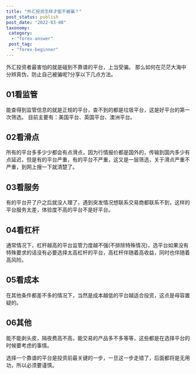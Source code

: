```yaml
---
title: "外汇投资怎样才能不被骗？"
post_status: publish
post_date: "2022-03-08"
taxonomy:
 category: 
  - "forex-answer"
 post_tag: 
  - "forex-beginner"
---
```


外汇投资者最害怕的就是碰到不靠谱的平台，上当受骗。 那么如何在茫茫大海中分辨真伪，防止自己被骗呢?分享以下几点方法。

## 01看监管

能查得到监管信息的就是正规的平台，查不到的都是垃圾平台，这是好平台的第一次筛选。 目前主要有：美国平台、英国平台、澳洲平台。

## 02看滑点

所有的平台多多少少都会有点滑点，因为行情报价都是国外的，传输到国内多少有点延迟，但是有的平台严重，有的平台不严重，这又是一层筛选，关于滑点严重不严重，到网上搜一下就清楚了。

## 03看服务

有的平台开了户之后就没人理了，遇到突发情况想联系交易商都联系不到，这样的平台服务太差，体验度不高的平台不是好平台。

## 04看杠杆

通常情况下，杠杆越高的平台监管力度越不强(不排除特殊情况)，选平台如果没有特殊要求的话没有必要选择太高杠杆的平台，高杠杆伴随着高收益，同时也伴随着高风险。

## 05看成本

在其他条件都差不多的情况下，当然是成本越低的平台越适合投资，这点是毋容置疑的。

## 06其他

能不能剥头皮，隔夜费高不高，能交易的产品多不多等等，这些都是在选择平台的时候要考虑的事情。

选择一个靠谱的平台是投资前最关键的一步，一旦这一步走错了，后面都将是无用功，所以必须要谨慎。
